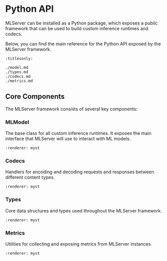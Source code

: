 # Python API

MLServer can be installed as a Python package, which exposes a public
framework that can be used to build custom inference runtimes and codecs.

Below, you can find the main reference for the Python API exposed by the
MLServer framework.

```{toctree}
:titlesonly:

./model.md
./types.md
./codecs.md
./metrics.md
```

## Core Components

The MLServer framework consists of several key components:

### MLModel

The base class for all custom inference runtimes. It exposes the main interface that MLServer will use to interact with ML models.

```{autodoc2-object} mlserver.model
:renderer: myst
```

### Codecs

Handlers for encoding and decoding requests and responses between different content types.

```{autodoc2-object} mlserver.codecs
:renderer: myst
```

### Types

Core data structures and types used throughout the MLServer framework.

```{autodoc2-object} mlserver.types
:renderer: myst
```

### Metrics

Utilities for collecting and exposing metrics from MLServer instances.

```{autodoc2-object} mlserver.metrics
:renderer: myst
``` 